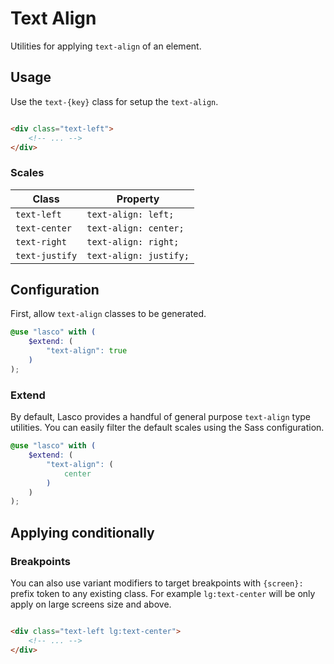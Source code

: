 # Text Align

Utilities for applying `text-align` of an element.

## Usage

Use the `text-{key}` class for setup the `text-align`.

```html

<div class="text-left">
    <!-- ... -->
</div>
```

### Scales

| Class          | Property               |
|----------------|------------------------|
| `text-left`    | `text-align: left;`    |
| `text-center`  | `text-align: center;`  |
| `text-right`   | `text-align: right;`   |
| `text-justify` | `text-align: justify;` |

## Configuration

First, allow `text-align` classes to be generated.

```scss
@use "lasco" with (
    $extend: (
        "text-align": true
    )
);
```

### Extend

By default, Lasco provides a handful of general purpose `text-align` type utilities. You can easily filter the default
scales using the Sass configuration.

```scss
@use "lasco" with (
    $extend: (
        "text-align": (
            center
        )
    )
);
```

## Applying conditionally

### Breakpoints

You can also use variant modifiers to target breakpoints with `{screen}:` prefix token to any existing class. For
example `lg:text-center` will be only apply on large screens size and above.

```html

<div class="text-left lg:text-center">
    <!-- ... -->
</div>
```
